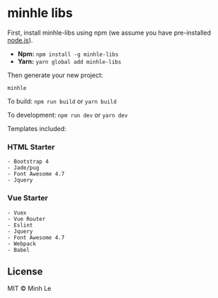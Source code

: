 # minhle libs

First, install minhle-libs using npm (we assume you have pre-installed [node.js](https://nodejs.org/en/)).

- __Npm:__ `npm install -g minhle-libs`
- __Yarn:__ `yarn global add minhle-libs`

Then generate your new project:

```
minhle
```

To build:
`npm run build` or `yarn build`

To development:
`npm run dev` or `yarn dev`

Templates included:

### HTML Starter

```
- Bootstrap 4
- Jade/pug
- Font Awesome 4.7
- Jquery
```

### Vue Starter

```
- Vuex
- Vue Router
- Eslint
- Jquery
- Font Awesome 4.7
- Webpack
- Babel
```

## License
MIT © Minh Le
